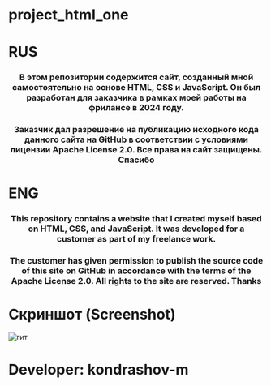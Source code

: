 # project_html_one
# RUS
<h3 align="center">В этом репозитории содержится сайт, созданный мной самостоятельно на основе HTML, CSS и JavaScript. Он был разработан для заказчика в рамках моей работы на фрилансе в 2024 году.</h3>

<h3 align="center">Заказчик дал разрешение на публикацию исходного кода данного сайта на GitHub в соответствии с условиями лицензии Apache License 2.0. Все права на сайт защищены. Спасибо </h3>

# ENG 
<h3 align="center">This repository contains a website that I created myself based on HTML, CSS, and JavaScript. It was developed for a customer as part of my freelance work.</h3>

<h3 align="center">The customer has given permission to publish the source code of this site on GitHub in accordance with the terms of the Apache License 2.0. All rights to the site are reserved. Thanks</h3>

# Скриншот (Screenshot)
![гит](https://github.com/user-attachments/assets/efd889ef-9239-4cbe-90fe-8ef2a8c3936e)

# Developer: kondrashov-m
